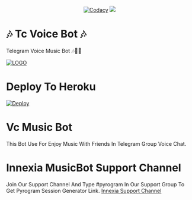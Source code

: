 <p align="center">
    <a href="https://app.codacy.com/manual/TcBots/TcPlayer/dashboard"> <img src="https://img.shields.io/codacy/grade/4d58f2a402b54aed8a7d95f7add45a81?color=cyan&logo=codacy&logoColor=white&style=for-the-badge" alt="Codacy" /></a>
    <a href="https://github.com/TcBots/TcPlayer"> <img src="https://img.shields.io/github/repo-size/TcBots/TcPlayer?color=cyan&logo=github&logoColor=white&style=for-the-badge" /></a>
</p>


# 🎶 Tc Voice Bot 🎶
 Telegram Voice Music Bot 🎶🎸🕺

[![LOGO](https://telegra.ph/file/da795693dfa771c9b8837.jpg)](https://t.me/tcbotsbugs)


# Deploy To Heroku 
[![Deploy](https://www.herokucdn.com/deploy/button.svg)](https://heroku.com/deploy?template=https://github.com/TcBots/TcPlayer/tree/master)

# Vc Music Bot 
This Bot Use For Enjoy Music With Friends In Telegram Group Voice Chat.

# Innexia MusicBot Support Channel 

Join Our Support Channel And Type #pyrogram In Our Support Group To Get Pyrogram Session Generator Link.
[Innexia Support Channel](https://t.me/tc_bots)


